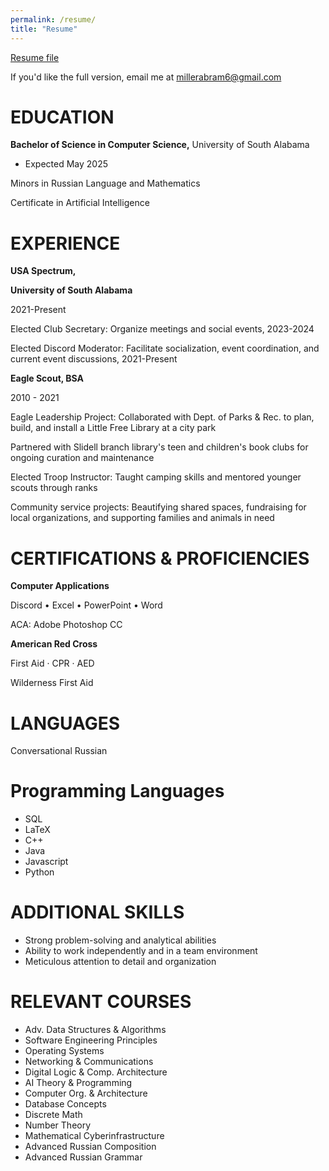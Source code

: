 ```yaml
---
permalink: /resume/
title: "Resume"
---
```


[Resume file](../../assets/Resume-Winter-2023-Censored.pdf)

If you'd like the full version, email me at [millerabram6@gmail.com](millerabram6@gmail.com)

# EDUCATION
 **Bachelor of Science in Computer Science,**
 University of South Alabama
 - Expected May 2025

 Minors in Russian Language and Mathematics

 Certificate in Artificial Intelligence
 
# EXPERIENCE
 **USA Spectrum,** 

 **University of South Alabama**

 2021-Present

 Elected Club Secretary: Organize meetings and social events, 2023-2024

 Elected Discord Moderator: Facilitate socialization, event coordination,
 and current event discussions, 2021-Present

 **Eagle Scout, BSA**

 2010 - 2021

 Eagle Leadership Project: Collaborated with Dept. of Parks & Rec. to
 plan, build, and install a Little Free Library at a city park

 Partnered with Slidell branch library's teen and children's book clubs
 for ongoing curation and maintenance


 Elected Troop Instructor: Taught camping skills and mentored younger
 scouts through ranks

 Community service projects: Beautifying shared spaces, fundraising for
 local organizations, and supporting families and animals in need
# CERTIFICATIONS & PROFICIENCIES
 **Computer Applications**

 Discord • Excel • PowerPoint • Word

 ACA: Adobe Photoshop CC


 **American Red Cross**

 First Aid · CPR · AED

 Wilderness First Aid  

# LANGUAGES
Conversational Russian


# Programming Languages
- SQL
- LaTeX
- C++ 
- Java 
- Javascript 
- Python

# ADDITIONAL SKILLS
- Strong problem-solving and analytical abilities
- Ability to work independently and in a team environment
- Meticulous attention to detail and organization

# RELEVANT COURSES
- Adv. Data Structures & Algorithms
- Software Engineering Principles
- Operating Systems
- Networking & Communications
- Digital Logic & Comp. Architecture
- AI Theory & Programming
- Computer Org. & Architecture
- Database Concepts
- Discrete Math
- Number Theory
- Mathematical Cyberinfrastructure
- Advanced Russian Composition
- Advanced Russian Grammar
